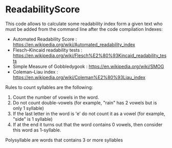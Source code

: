 # ReadabilityScore
This code allows to calculate some readability index form a given text who must be added from the command line after the code compilation
Indexes:
 -  Automated Readability Score : https://en.wikipedia.org/wiki/Automated_readability_index
 -  Flesch–Kincaid readability tests : https://en.wikipedia.org/wiki/Flesch%E2%80%93Kincaid_readability_tests
 -  Simple Measure of Gobbledygook : https://en.wikipedia.org/wiki/SMOG
 -  Coleman–Liau index : https://en.wikipedia.org/wiki/Coleman%E2%80%93Liau_index

Rules to count syllables are the following:
   1. Count the number of vowels in the word.
   2. Do not count double-vowels (for example, "rain" has 2 vowels but is only 1 syllable)
   3. If the last letter in the word is 'e' do not count it as a vowel (for example, "side" is 1 syllable)
   4. If at the end it turns out that the word contains 0 vowels, then consider this word as 1-syllable.
   
   Polysyllable are words that contains 3 or more syllables
